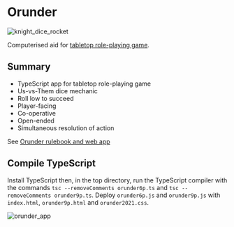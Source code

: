 # Orunder

![knight_dice_rocket](https://user-images.githubusercontent.com/37618836/86445565-86604480-bd0a-11ea-9660-198e81ad55e1.png)

Computerised aid for [tabletop role-playing game](https://en.wikipedia.org/wiki/Tabletop_role-playing_game).

## Summary

- TypeScript app for tabletop role-playing game
- Us-vs-Them dice mechanic
- Roll low to succeed
- Player-facing
- Co-operative
- Open-ended
- Simultaneous resolution of action

See [Orunder rulebook and web app](http://www.dancewith.co.uk/rpg/)

## Compile TypeScript

Install TypeScript then, in the top directory, run the TypeScript compiler with the commands `tsc --removeComments orunder6p.ts` and `tsc --removeComments orunder9p.ts`. Deploy `orunder6p.js` and `orunder9p.js` with `index.html`, `orunder9p.html` and `orunder2021.css`.

![orunder_app](https://user-images.githubusercontent.com/37618836/86445453-4ac57a80-bd0a-11ea-92cb-3ef49647687d.png)
